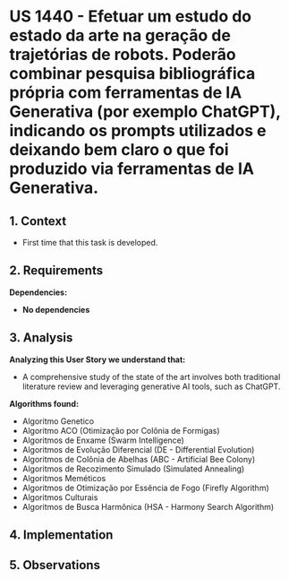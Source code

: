 # US 1440 - Efetuar um estudo do estado da arte na geração de trajetórias de robots. Poderão combinar pesquisa bibliográfica própria com ferramentas de IA Generativa (por exemplo ChatGPT), indicando os prompts utilizados e deixando bem claro o que foi produzido via ferramentas de IA Generativa.

## 1. Context

* First time that this task is developed.

## 2. Requirements

**Dependencies:**
- **No dependencies**

## 3. Analysis
**Analyzing this User Story we understand that:**

* A comprehensive study of the state of the art involves both traditional literature review and leveraging generative AI tools, such as ChatGPT.

**Algorithms found:**
* Algoritmo Genetico
* Algoritmo ACO (Otimização por Colônia de Formigas)
* Algoritmos de Enxame (Swarm Intelligence)
* Algoritmos de Evolução Diferencial (DE - Differential Evolution)
* Algoritmos de Colônia de Abelhas (ABC - Artificial Bee Colony)
* Algoritmos de Recozimento Simulado (Simulated Annealing)
* Algoritmos Meméticos
* Algoritmos de Otimização por Essência de Fogo (Firefly Algorithm)
* Algoritmos Culturais
* Algoritmos de Busca Harmônica (HSA - Harmony Search Algorithm)

## 4. Implementation


## 5. Observations

